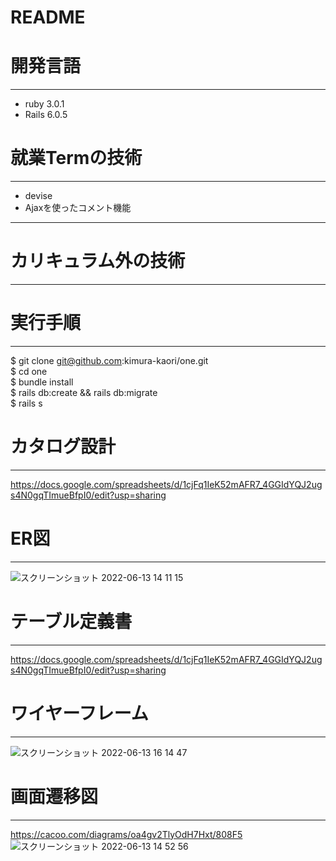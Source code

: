 # README

# 開発言語
---
* ruby 3.0.1
* Rails 6.0.5
# 就業Termの技術
---
* devise
* Ajaxを使ったコメント機能
---
# カリキュラム外の技術
---
# 実行手順
---
$ git clone git@github.com:kimura-kaori/one.git  
$ cd one  
$ bundle install  
$ rails db:create && rails db:migrate  
$ rails s

# カタログ設計
---
https://docs.google.com/spreadsheets/d/1cjFq1IeK52mAFR7_4GGIdYQJ2ugs4N0gqTImueBfpI0/edit?usp=sharing
# ER図
---
![スクリーンショット 2022-06-13 14 11 15](https://user-images.githubusercontent.com/100666326/173283987-7b99c82d-cb86-4c2b-97db-fd43b42aa8be.png)

# テーブル定義書
---
https://docs.google.com/spreadsheets/d/1cjFq1IeK52mAFR7_4GGIdYQJ2ugs4N0gqTImueBfpI0/edit?usp=sharing
# ワイヤーフレーム
---
![スクリーンショット 2022-06-13 16 14 47](https://user-images.githubusercontent.com/100666326/173299632-af0ab618-d918-4b8e-9789-b0c50f4de608.png)

# 画面遷移図
---
https://cacoo.com/diagrams/oa4gv2TlyOdH7Hxt/808F5
![スクリーンショット 2022-06-13 14 52 56](https://user-images.githubusercontent.com/100666326/173288488-b203de08-a5e4-4439-bad8-483f39387042.png)
